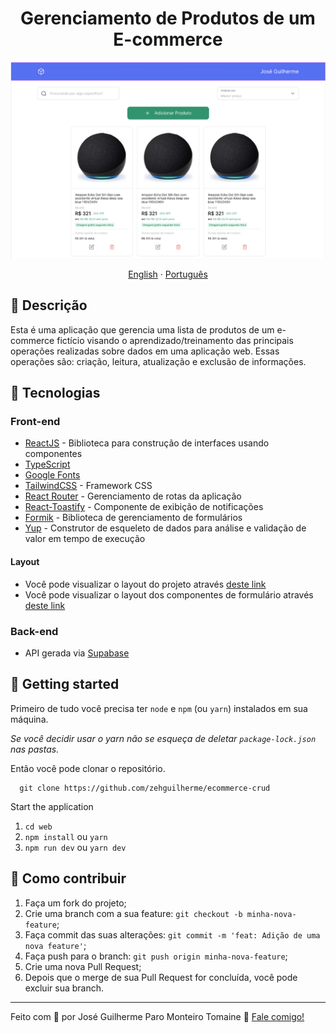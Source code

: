 <h1 align="center">
  Gerenciamento de Produtos de um E-commerce
</h1>

![Screenshot from Home page](./.github/img/home.png)

<div align="center">
  <a href="README.md">English</a>
  ·
  <a href="README-pt.md">Português</a>
</div>

## 💬 Descrição

Esta é uma aplicação que gerencia uma lista de produtos de um e-commerce fictício visando o aprendizado/treinamento das principais operações realizadas sobre dados em uma aplicação web. Essas operações são: criação, leitura, atualização e exclusão de informações.

## 🚀 Tecnologias

### Front-end

- [ReactJS](https://react.dev/) - Biblioteca para construção de interfaces usando componentes
- [TypeScript](https://www.typescriptlang.org/)
- [Google Fonts](https://fonts.google.com/)
- [TailwindCSS](https://tailwindcss.com/) - Framework CSS
- [React Router](https://reactrouter.com/en/main) - Gerenciamento de rotas da aplicação
- [React-Toastify](https://www.npmjs.com/package/react-toastify) - Componente de exibição de notificações
- [Formik](https://formik.org/) - Biblioteca de gerenciamento de formulários
- [Yup](https://github.com/jquense/yup) - Construtor de esqueleto de dados para análise e validação de valor em tempo de execução

#### Layout

- Você pode visualizar o layout do projeto através [deste link](https://www.figma.com/file/IohYm7tDAtTJFNl5ejls6R/Gerenciamento-de-E-commerce?type=design&node-id=0%3A1&mode=design&t=wHUPqJtMRDYErRoG-1)
- Você pode visualizar o layout dos componentes de formulário através [deste link](https://www.figma.com/community/file/1148375559326132425)

### Back-end

- API gerada via [Supabase](https://supabase.com/)

## 🚀 Getting started

Primeiro de tudo você precisa ter `node` e `npm` (ou `yarn`) instalados em sua máquina.

*Se você decidir usar o yarn não se esqueça de deletar `package-lock.json` nas pastas.*

Então você pode clonar o repositório.

```code
  git clone https://github.com/zehguilherme/ecommerce-crud
```

Start the application

1. `cd web`
2. `npm install` ou `yarn`
3. `npm run dev` ou `yarn dev`

## 🤔 Como contribuir

1. Faça um fork do projeto;
2. Crie uma branch com a sua feature: `git checkout -b minha-nova-feature`;
3. Faça commit das suas alterações: `git commit -m 'feat: Adição de uma nova feature'`;
4. Faça push para o branch: `git push origin minha-nova-feature`;
5. Crie uma nova Pull Request;
6. Depois que o merge de sua Pull Request for concluída, você pode excluir sua branch.

---

Feito com 💟 por José Guilherme Paro Monteiro Tomaine 👋 [Fale comigo!](https://www.linkedin.com/in/josé-guilherme-paro-monteiro-tomaine/)